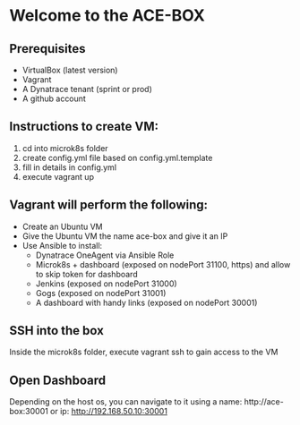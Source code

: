 # Welcome to the ACE-BOX

## Prerequisites
- VirtualBox (latest version)
- Vagrant 
- A Dynatrace tenant (sprint or prod)
- A github account

## Instructions to create VM:
1. cd into microk8s folder
1. create config.yml file based on config.yml.template
1. fill in details in config.yml
1. execute vagrant up

## Vagrant will perform the following:
- Create an Ubuntu VM
- Give the Ubuntu VM the name ace-box and give it an IP
- Use Ansible to install:
    - Dynatrace OneAgent via Ansible Role
    - Microk8s + dashboard (exposed on nodePort 31100, https) and allow to skip token for dashboard
    - Jenkins (exposed on nodePort 31000)
    - Gogs (exposed on nodePort 31001)
    - A dashboard with handy links (exposed on nodePort 30001)

## SSH into the box
Inside the microk8s folder, execute vagrant ssh to gain access to the VM

## Open Dashboard
Depending on the host os, you can navigate to it using a name: http://ace-box:30001 or ip: http://192.168.50.10:30001
